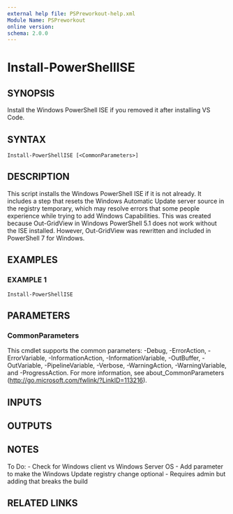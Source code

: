 ```yaml
---
external help file: PSPreworkout-help.xml
Module Name: PSPreworkout
online version:
schema: 2.0.0
---
```


# Install-PowerShellISE

## SYNOPSIS
Install the Windows PowerShell ISE if you removed it after installing VS Code.

## SYNTAX

```
Install-PowerShellISE [<CommonParameters>]
```

## DESCRIPTION
This script installs the Windows PowerShell ISE if it is not already.
It includes a step that resets the Windows
Automatic Update server source in the registry temporary, which may resolve errors that some people experience
while trying to add Windows Capabilities.
This was created because Out-GridView in Windows PowerShell 5.1 does not
work without the ISE installed.
However, Out-GridView was rewritten and included in PowerShell 7 for Windows.

## EXAMPLES

### EXAMPLE 1
```
Install-PowerShellISE
```

## PARAMETERS

### CommonParameters
This cmdlet supports the common parameters: -Debug, -ErrorAction, -ErrorVariable, -InformationAction, -InformationVariable, -OutBuffer, -OutVariable, -PipelineVariable, -Verbose, -WarningAction, -WarningVariable, and -ProgressAction. 
For more information, see about_CommonParameters (http://go.microsoft.com/fwlink/?LinkID=113216).

## INPUTS

## OUTPUTS

## NOTES
To Do:
    - Check for Windows client vs Windows Server OS
    - Add parameter to make the Windows Update registry change optional
    - Requires admin but adding that breaks the build

## RELATED LINKS
